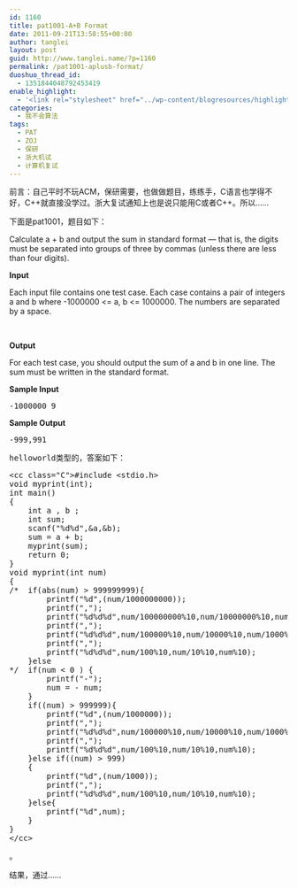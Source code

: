 ```yaml
---
id: 1160
title: pat1001-A+B Format
date: 2011-09-21T13:58:55+00:00
author: tanglei
layout: post
guid: http://www.tanglei.name/?p=1160
permalink: /pat1001-aplusb-format/
duoshuo_thread_id:
  - 1351844048792453419
enable_highlight:
  - '<link rel="stylesheet" href="../wp-content/blogresources/highlightconfig/highlight.default.min.css"><script src="../wp-content/blogresources/highlightconfig/jquery-2.1.4.min.js"></script><script src="../wp-content/blogresources/highlightconfig/enable_highlight.js"></script>'
categories:
  - 我不会算法
tags:
  - PAT
  - ZOJ
  - 保研
  - 浙大机试
  - 计算机复试
---
```

前言：自己平时不玩ACM，保研需要，也做做题目，练练手，C语言也学得不好，C++就直接没学过。浙大复试通知上也是说只能用C或者C++。所以……

下面是pat1001，题目如下：

Calculate a + b and output the sum in standard format &#8212; that is, the digits must be separated into groups of three by commas (unless there are less than four digits).

**Input**

Each input file contains one test case. Each case contains a pair of integers a and b where -1000000 <= a, b <= 1000000. The numbers are separated by a space.

&nbsp;

**Output**

For each test case, you should output the sum of a and b in one line. The sum must be written in the standard format.

**Sample Input**

<pre>-1000000 9</pre>

**Sample Output**

<pre>-999,991</pre>

<pre>helloworld类型的，答案如下：</pre>

<pre>&lt;cc class="C">#include &lt;stdio.h>
void myprint(int);
int main()
{
	int a , b ;
	int sum;
	scanf("%d%d",&#038;a,&#038;b);
	sum = a + b;
	myprint(sum);
	return 0;
}
void myprint(int num)
{
/*	if(abs(num) > 999999999){
		printf("%d",(num/1000000000));
		printf(",");
		printf("%d%d%d",num/100000000%10,num/10000000%10,num/1000000%10);
		printf(",");
		printf("%d%d%d",num/100000%10,num/10000%10,num/1000%10);
		printf(",");
		printf("%d%d%d",num/100%10,num/10%10,num%10);
	}else
*/	if(num &lt; 0 ) {
		printf("-");
		num = - num;
	}
	if((num) > 999999){
		printf("%d",(num/1000000));
		printf(",");
		printf("%d%d%d",num/100000%10,num/10000%10,num/1000%10);
		printf(",");
		printf("%d%d%d",num/100%10,num/10%10,num%10);
	}else if((num) > 999)
	{
		printf("%d",(num/1000));
		printf(",");
		printf("%d%d%d",num/100%10,num/10%10,num%10);
	}else{
		printf("%d",num);
	}
}
&lt;/cc></pre>

。
  
结果，通过……